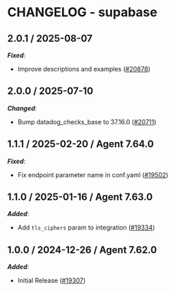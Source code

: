 # CHANGELOG - supabase

<!-- towncrier release notes start -->

## 2.0.1 / 2025-08-07

***Fixed***:

* Improve descriptions and examples ([#20878](https://github.com/DataDog/integrations-core/pull/20878))

## 2.0.0 / 2025-07-10

***Changed***:

* Bump datadog_checks_base to 37.16.0 ([#20711](https://github.com/DataDog/integrations-core/pull/20711))

## 1.1.1 / 2025-02-20 / Agent 7.64.0

***Fixed***:

* Fix endpoint parameter name in conf.yaml ([#19502](https://github.com/DataDog/integrations-core/pull/19502))

## 1.1.0 / 2025-01-16 / Agent 7.63.0

***Added***:

* Add `tls_ciphers` param to integration ([#19334](https://github.com/DataDog/integrations-core/pull/19334))

## 1.0.0 / 2024-12-26 / Agent 7.62.0

***Added***:

* Initial Release ([#19307](https://github.com/DataDog/integrations-core/pull/19307))

